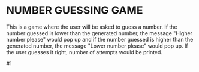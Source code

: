 # NUMBER GUESSING GAME

This is a game where the user will be asked to guess a number. If the number guessed is lower than the generated number, the message "Higher number please" would pop up and if the number guessed is higher than the generated number, the message "Lower number please" would pop up. If the user guesses it right, number of attempts would be printed.

#1
